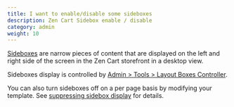```yaml
---
title: I want to enable/disable some sideboxes 
description: Zen Cart Sidebox enable / disable
category: admin
weight: 10
---
```


[Sideboxes](/user/template/sideboxes) are narrow pieces of content that are displayed on the left and right side of the screen in the Zen Cart storefront in a desktop view.  

Sideboxes display is controlled by [Admin > Tools > Layout Boxes Controller](/user/admin_pages/tools/layout_boxes_controller/). 

You can also turn sideboxes off on a per page basis by modifying your template.  See [suppressing sidebox display](/user/sideboxes/suppressing_sidebox_display/) for details. 
